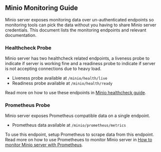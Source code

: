 ## Minio Monitoring Guide

Minio server exposes monitoring data over un-authenticated endpoints so monitoring tools can pick the data without you having to share Minio server credentials. This document lists the monitoring endpoints and relevant documentation.

### Healthcheck Probe

Minio server has two healthcheck related endpoints, a liveness probe to indicate if server is working fine and a readiness probe to indicate if server is not accepting connections due to heavy load.

- Liveness probe available at `/minio/health/live`
- Readiness probe available at `/minio/health/ready`

Read more on how to use these endpoints in [Minio healthcheck guide](./healthcheck/README.md).

### Prometheus Probe

Minio server exposes Prometheus compatible data on a single endpoint.

- Prometheus data available at `/minio/prometheus/metrics`

To use this endpoint, setup Prometheus to scrape data from this endpoint. Read more on how to use Prometheues to monitor Minio server in [How to monitor Minio server with Prometheus](https://github.com/minio/cookbook/blob/master/docs/how-to-monitor-minio-with-prometheus.md).
